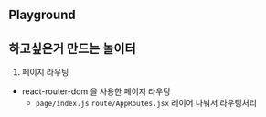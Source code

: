 ## Playground

## 하고싶은거 만드는 놀이터

1. 페이지 라우팅

- react-router-dom 을 사용한 페이지 라우팅
  - `page/index.js` `route/AppRoutes.jsx` 레이어 나눠서 라우팅처리
